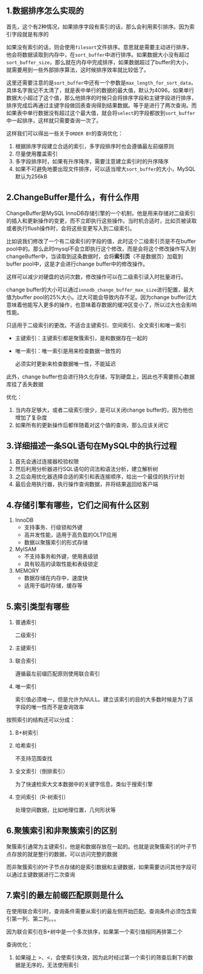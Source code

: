 ## 1.数据排序怎么实现的

首先，这个有2种情况，如果排序字段有索引的话，那么会利用索引排序。因为索引字段就是有序的

如果没有索引的话，则会使用`filesort`文件排序。意思就是需要主动进行排序，他会将数据读取到内存中，在`sort_buffer`中进行排序。如果数据大小没有超过`sort_buffer_size`，那么就在内存中完成排序，如果数据超过了buffer的大小，就需要用到一些外部排序算法，这时候排序效率就比较低了。

这里还需要注意的是`sort_buffer`中还有一个参数是`max_length_for_sort_data`，具体名字我记不太清了，就是表中单行的数据的最大值，默认为4096。如果单行数据大小超过了这个值，那么他排序的时候只会将排序字段和主键字段进行排序，排序完成后再通过主键字段做回表查询得到结果数据。等于是进行了两次查询。而如果表中单行数据没有超过这个最大值，就会将`select`的字段都放到`sort_buffer`中一起排序，这样就只需要查询一次了。



这样我们可以得出一些关于`ORDER BY`的查询优化：

1. 根据排序字段建立合适的索引，多字段排序时也会遵循最左前缀原则
2. 尽量使用覆盖索引
3. 多字段排序时，如果有升序降序，需要注意建立索引时的升序降序
4. 如果不可避免地要出现文件排序，可以适当增大`sort_buffer`的大小，MySQL默认为256kB

## 2.ChangeBuffer是什么，有什么作用

ChangeBuffer是MySQL InnoDB存储引擎的一个机制，他是用来存储对二级索引的插入和更新操作的变更，而不立即执行这些操作。当时机合适时，比如页被读取或者执行flush操作时，会将这些变更写入到二级索引。

比如说我们修改了一个有二级索引的字段的值，此时这个二级索引页是不在buffer pool中的。那么此时mysql不会立即执行这个修改，而是会将这个修改操作写入到changeBuffer中，当读取到这条数据时，会将**索引页**（不是数据页）加载到buffer pool中，这是才会进行change buffer中的修改操作。

这样可以减少对硬盘的访问次数，修改操作可以在二级索引读入时批量进行。

change buffer的大小可以通过`innodb_change_buffer_max_size`进行配置，最大值为buffer pool的25%大小。过大可能会导致内存不足。因为change buffer过大意味着他能写入更多的操作，也意味着存数据的缓冲区变小了，所以过大也会影响性能。



只适用于二级索引的更改。不适合主键索引、空间索引、全文索引和唯一索引

- 主键索引：主键索引都是聚簇索引，是和数据存在一起的

- 唯一索引：唯一索引是用来检查数据一致性的

  必须实时更新来检查数据唯一性，不能延迟

此外，change buffer也会进行持久化存储，写到硬盘上，因此也不需要担心数据库挂了丢失数据

优化：

1. 当内存足够大，或者二级索引很少，是可以关闭change buffer的，因为他也增加了复杂度
2. 如果所有的更新操作后都伴随着对这个值的查询，那么应该关闭它

## 3.详细描述一条SQL语句在MySQL中的执行过程

1. 首先会通过连接器校验权限
2. 然后利用分析器进行SQL语句的词法和语法分析，建立解析树
3. 之后会用优化器选择合适的索引和表连接顺序，给出一个最佳的执行计划
4. 最后会用执行器，执行操作查询数据，并将结果返回给客户端

## 4.存储引擎有哪些，它们之间有什么区别

1. InnoDB
   - 支持事务、行级锁和外键
   - 高并发性能，适用于高负载的OLTP应用
   - 数据以聚簇索引的形式存储
2. MyISAM
   - 不支持事务和外键，使用表级锁
   - 具有较高的读取性能和表级锁定
3. MEMORY
   - 数据存储在内存中，速度快
   - 适用于临时存储，缓存等

## 5.索引类型有哪些

1. 普通索引

   二级索引

2. 主键索引

3. 联合索引

   遵循最左前缀匹配原则使用联合索引

4. 唯一索引

   索引值必须唯一，但是允许为NULL。建立该索引的目的大多数时候是为了该字段的唯一性而不是查询效率

按照索引的结构还可以分成：

1. B+树索引

2. 哈希索引

   不支持范围查找

3. 全文索引（倒排索引）

   为了快速检索大文本数据中的关键字信息，类似于搜索引擎

4. 空间索引（R-树索引）

   处理空间数据，比如地理位置，几何形状等

## 6.聚簇索引和非聚簇索引的区别

聚簇索引通常为主键索引，他是和数据存放在一起的。也就是说聚簇索引的叶子节点存放的就是整行的数据，可以访问完整的数据

而非聚簇索引的叶子节点存储的是索引数据和主键数据，如果需要访问其他字段可以通过主键数据进行二次查询

## 7.索引的最左前缀匹配原则是什么

在使用联合索引时，查询条件需要从索引的最左侧开始匹配。查询条件必须包含索引第一列、第二列。。。



因为联合索引在B+树中是一个多次排序，如果第一个索引值相同再排第二个

查询优化：

1. 如果碰上 >、<，会使索引失效，因为此时经过第一个索引的筛查后剩下的数据是无序的，无法使用索引



